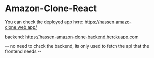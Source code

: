 # Amazon-Clone-React

You can check the deployed app here: https://hassen-amazo-clone.web.app/

backend: https://hassen-amazon-clone-backend.herokuapp.com

-- no need to check the backend, its only used to fetch the api that the frontend needs --
